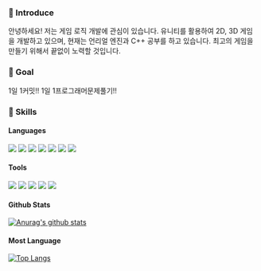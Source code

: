 ### 👋 Introduce
안녕하세요! 저는 게임 로직 개발에 관심이 있습니다. 유니티를 활용하여 2D, 3D 게임을 개발하고 있으며, 현재는 언리얼 엔진과 C++ 공부를 하고 있습니다. 최고의 게임을 만들기 위해서 끝없이 노력할 것입니다.

### 🚀 Goal
1일 1커밋!! 1일 1프로그래머문제풀기!!

### 💪 Skills
#### Languages
<p>
  <img src="https://img.shields.io/badge/java-007396?style=for-the-badge&logo=java&logoColor=white">
  <img src="https://img.shields.io/badge/python-3776AB?style=for-the-badge&logo=python&logoColor=white"> 
  <img src="https://img.shields.io/badge/c-A8B9CC?style=for-the-badge&logo=c&logoColor=black"> 
  <img src="https://img.shields.io/badge/-C%23-239120?style=for-the-badge&logo=Csharp&logoColor=black"> 
  <img src="https://img.shields.io/badge/html5-E34F26?style=for-the-badge&logo=html5&logoColor=white">
  <img src="https://img.shields.io/badge/css-1572B6?style=for-the-badge&logo=css3&logoColor=white"> 
  <img src="https://img.shields.io/badge/javascript-F7DF1E?style=for-the-badge&logo=javascript&logoColor=black">   
</p>

#### Tools
<p>
  <img src="https://img.shields.io/badge/mariaDB-003545?style=for-the-badge&logo=mariaDB&logoColor=white"> 
  <img src="https://img.shields.io/badge/apache tomcat-F8DC75?style=for-the-badge&logo=apachetomcat&logoColor=white">
  <img src="https://img.shields.io/badge/github-181717?style=for-the-badge&logo=github&logoColor=white">
  <img src="https://img.shields.io/badge/git-F05032?style=for-the-badge&logo=git&logoColor=white">
  <img src="https://img.shields.io/badge/unity-003545?style=for-the-badge&logo=unity&logoColor=white">
</p>

#### Github Stats
[![Anurag's github stats](https://github-readme-stats.vercel.app/api?username=qjatjs123123)](https://github.com/anuraghazra/github-readme-stats)

#### Most Language
[![Top Langs](https://github-readme-stats.vercel.app/api/top-langs/?username=qjatjs123123)](https://github.com/anuraghazra/github-readme-stats)

<!--
**qjatjs123123/qjatjs123123** is a ✨ _special_ ✨ repository because its `README.md` (this file) appears on your GitHub profile.

Here are some ideas to get you started:

- 🔭 I’m currently working on ...
- 🌱 I’m currently learning ...
- 👯 I’m looking to collaborate on ...
- 🤔 I’m looking for help with ...
- 💬 Ask me about ...
- 📫 How to reach me: ...
- 😄 Pronouns: ...
- ⚡ Fun fact: ...
-->
